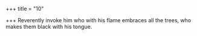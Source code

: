 +++
title = "10"

+++
Reverently invoke him who with his flame embraces all the trees, who makes them black with his tongue.  